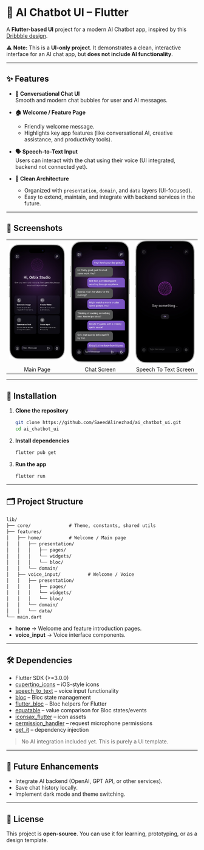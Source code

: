 
# 🤖 AI Chatbot UI – Flutter

A **Flutter-based UI** project for a modern AI Chatbot app, inspired by this [Dribbble design](https://dribbble.com/shots/26506252-AI-Assistant-App-Design-Conversational-and-Creative-AI).  

⚠️ **Note:** This is a **UI-only project**. It demonstrates a clean, interactive interface for an AI chat app, but **does not include AI functionality**.

---

## ✨ Features

- **💬 Conversational Chat UI**  
  Smooth and modern chat bubbles for user and AI messages.

- **🏠 Welcome / Feature Page**  
  - Friendly welcome message.  
  - Highlights key app features (like conversational AI, creative assistance, and productivity tools).

- **🗣 Speech-to-Text Input**  
  Users can interact with the chat using their voice (UI integrated, backend not connected yet).  

- **🧩 Clean Architecture**  
  - Organized with `presentation`, `domain`, and `data` layers (UI-focused).  
  - Easy to extend, maintain, and integrate with backend services in the future.

---

## 📸 Screenshots

<table>
  <tr>
    <td>
      <a href="demo/screenshots/main_page.png">
        <img src="demo/screenshots/main_page.png" alt="Main Page" width="300"/>
      </a>
    </td>
    <td>
      <a href="demo/screenshots/chat_screen.png">
        <img src="demo/screenshots/chat_screen.png" alt="Chat Screen" width="300"/>
      </a>
    </td>
    <td>
      <a href="demo/screenshots/speech_screen.png">
        <img src="demo/screenshots/speech_screen.png" alt="Speech To Text Screen" width="300"/>
      </a>
    </td>
  </tr>
  <tr>
    <td align="center">Main Page</td>
    <td align="center">Chat Screen</td>
    <td align="center">Speech To Text Screen</td>
  </tr>
</table>



---

## 🚀 Installation

1. **Clone the repository**  
   ```bash
   git clone https://github.com/SaeedAlinezhad/ai_chatbot_ui.git
   cd ai_chatbot_ui
   ```

2. **Install dependencies**  
   ```bash
   flutter pub get
   ```

3. **Run the app**  
   ```bash
   flutter run
   ```

---

## 🗂 Project Structure

```
lib/
├── core/              # Theme, constants, shared utils
├── features/
│   ├── home/          # Welcome / Main page
│   │   ├── presentation/
│   │   │   ├── pages/
│   │   │   └── widgets/
│   │   │   └── bloc/
│   │   └── domain/
│   ├── voice_input/          # Welcome / Voice
│   │   ├── presentation/
│   │   │   ├── pages/
│   │   │   └── widgets/
│   │   │   └── bloc/
│   │   └── domain/
│   │   └── data/
└── main.dart
```

- **home** → Welcome and feature introduction pages.  
- **voice_input** → Voice interface components.  


---

## 🛠 Dependencies

- Flutter SDK (>=3.0.0)
- [cupertino_icons](https://pub.dev/packages/cupertino_icons) – iOS-style icons
- [speech_to_text](https://pub.dev/packages/speech_to_text) – voice input functionality
- [bloc](https://pub.dev/packages/bloc) – Bloc state management
- [flutter_bloc](https://pub.dev/packages/flutter_bloc) – Bloc helpers for Flutter
- [equatable](https://pub.dev/packages/equatable) – value comparison for Bloc states/events
- [iconsax_flutter](https://pub.dev/packages/iconsax_flutter) – icon assets
- [permission_handler](https://pub.dev/packages/permission_handler) – request microphone permissions
- [get_it](https://pub.dev/packages/get_it) – dependency injection

> No AI integration included yet. This is purely a UI template.

---

## 🌟 Future Enhancements

- Integrate AI backend (OpenAI, GPT API, or other services).  
- Save chat history locally.  
- Implement dark mode and theme switching.  

---

## 📄 License

This project is **open-source**. You can use it for learning, prototyping, or as a design template.  




